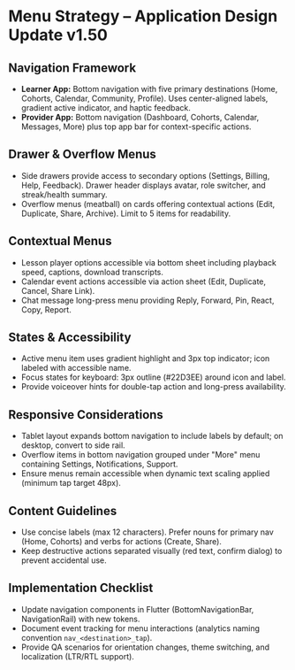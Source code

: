 # Menu Strategy – Application Design Update v1.50

## Navigation Framework
- **Learner App:** Bottom navigation with five primary destinations (Home, Cohorts, Calendar, Community, Profile). Uses center-aligned labels, gradient active indicator, and haptic feedback.
- **Provider App:** Bottom navigation (Dashboard, Cohorts, Calendar, Messages, More) plus top app bar for context-specific actions.

## Drawer & Overflow Menus
- Side drawers provide access to secondary options (Settings, Billing, Help, Feedback). Drawer header displays avatar, role switcher, and streak/health summary.
- Overflow menus (meatball) on cards offering contextual actions (Edit, Duplicate, Share, Archive). Limit to 5 items for readability.

## Contextual Menus
- Lesson player options accessible via bottom sheet including playback speed, captions, download transcripts.
- Calendar event actions accessible via action sheet (Edit, Duplicate, Cancel, Share Link).
- Chat message long-press menu providing Reply, Forward, Pin, React, Copy, Report.

## States & Accessibility
- Active menu item uses gradient highlight and 3px top indicator; icon labeled with accessible name.
- Focus states for keyboard: 3px outline (#22D3EE) around icon and label.
- Provide voiceover hints for double-tap action and long-press availability.

## Responsive Considerations
- Tablet layout expands bottom navigation to include labels by default; on desktop, convert to side rail.
- Overflow items in bottom navigation grouped under "More" menu containing Settings, Notifications, Support.
- Ensure menus remain accessible when dynamic text scaling applied (minimum tap target 48px).

## Content Guidelines
- Use concise labels (max 12 characters). Prefer nouns for primary nav (Home, Cohorts) and verbs for actions (Create, Share).
- Keep destructive actions separated visually (red text, confirm dialog) to prevent accidental use.

## Implementation Checklist
- Update navigation components in Flutter (BottomNavigationBar, NavigationRail) with new tokens.
- Document event tracking for menu interactions (analytics naming convention `nav_<destination>_tap`).
- Provide QA scenarios for orientation changes, theme switching, and localization (LTR/RTL support).
